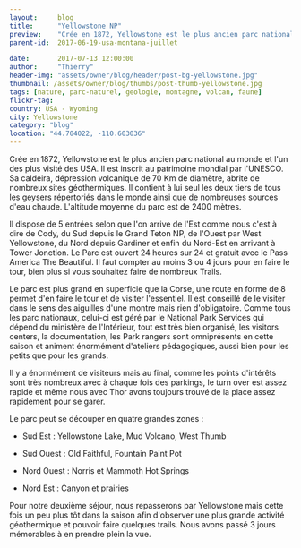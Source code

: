 ```yaml
---
layout:     blog
title:      "Yellowstone NP"
preview:    "Crée en 1872, Yellowstone est le plus ancien parc national au monde et l'un des plus visité des USA. Il est inscrit... "
parent-id:  2017-06-19-usa-montana-juillet

date:       2017-07-13 12:00:00
author:     "Thierry"
header-img: "assets/owner/blog/header/post-bg-yellowstone.jpg"
thumbnail: /assets/owner/blog/thumbs/post-thumb-yellowstone.jpg
tags: [nature, parc-naturel, geologie, montagne, volcan, faune]
flickr-tag: 
country: USA - Wyoming
city: Yellowstone
category: "blog"
location: "44.704022, -110.603036"
---
```


Crée en 1872, Yellowstone est le plus ancien parc national au monde et l'un des plus visité des USA. Il est inscrit au patrimoine mondial par l'UNESCO. Sa caldeira, dépression volcanique de 70 Km de diamètre, abrite de nombreux sites géothermiques. Il contient à lui seul les deux tiers de tous les geysers répertoriés dans le monde ainsi que de nombreuses sources d'eau chaude. L'altitude moyenne du parc est de 2400 mètres.

Il dispose de 5 entrées selon que l'on arrive de l'Est comme nous c'est à dire de Cody, du Sud depuis le Grand Teton NP, de l'Ouest par West Yellowstone, du Nord depuis Gardiner et enfin du Nord-Est en arrivant à Tower Jonction. Le Parc est ouvert 24 heures sur 24 et gratuit avec le Pass America The Beautiful. Il faut compter au moins 3 ou 4 jours pour en faire le tour, bien plus si vous souhaitez faire de nombreux Trails.

Le parc est plus grand en superficie que la Corse, une route en forme de 8 permet d'en faire le tour et de visiter l'essentiel. Il est conseillé de le visiter dans le sens des aiguilles d'une montre mais rien d'obligatoire. Comme tous les parc nationaux, celui-ci est géré par le National Park Services qui dépend du ministère de l'Intérieur, tout est très bien organisé, les visitors centers, la documentation, les Park rangers sont omniprésents en cette saison et animent énormément d'ateliers pédagogiques, aussi bien pour les petits que pour les grands.

Il y a énormément de visiteurs mais au final, comme les points d'intérêts sont très nombreux avec à chaque fois des parkings, le turn over est assez rapide et même nous avec Thor avons toujours trouvé de la place assez rapidement pour se garer.

Le parc peut se découper en quatre grandes zones :

* Sud Est : Yellowstone Lake, Mud Volcano, West Thumb

* Sud Ouest : Old Faithful, Fountain Paint Pot

* Nord Ouest : Norris et Mammoth Hot Springs

* Nord Est : Canyon et prairies

Pour notre deuxième séjour, nous repasserons par Yellowstone mais cette fois un peu plus tôt dans la saison afin d'observer une plus grande activité géothermique et pouvoir faire quelques trails. Nous avons passé 3 jours mémorables à en prendre plein la vue.
